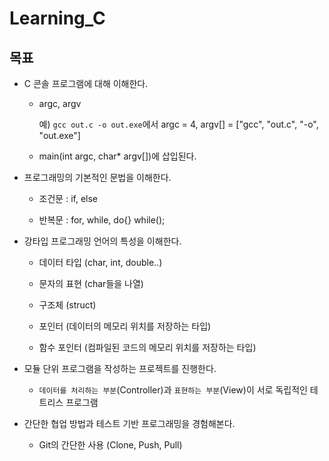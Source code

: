 # Learning_C

## 목표

* C 콘솔 프로그램에 대해 이해한다.

  * argc, argv

    예) `gcc out.c -o out.exe`에서 argc = 4, argv[] = ["gcc", "out.c", "-o", "out.exe"]

  * main(int argc, char* argv[])에 삽입된다.

* 프로그래밍의 기본적인 문법을 이해한다.

  * 조건문 : if, else

  * 반복문 : for, while, do{} while();

* 강타입 프로그래밍 언어의 특성을 이해한다.

  * 데이터 타입 (char, int, double..)

  * 문자의 표현 (char들을 나열)

  * 구조체 (struct)

  * 포인터 (데이터의 메모리 위치를 저장하는 타입)

  * 함수 포인터 (컴파일된 코드의 메모리 위치를 저장하는 타입)

* 모듈 단위 프로그램을 작성하는 프로젝트를 진행한다.

  * `데이터를 처리하는 부분`(Controller)과 `표현하는 부분`(View)이 서로 독립적인 테트리스 프로그램

* 간단한 협업 방법과 테스트 기반 프로그래밍을 경험해본다.

  * Git의 간단한 사용 (Clone, Push, Pull)